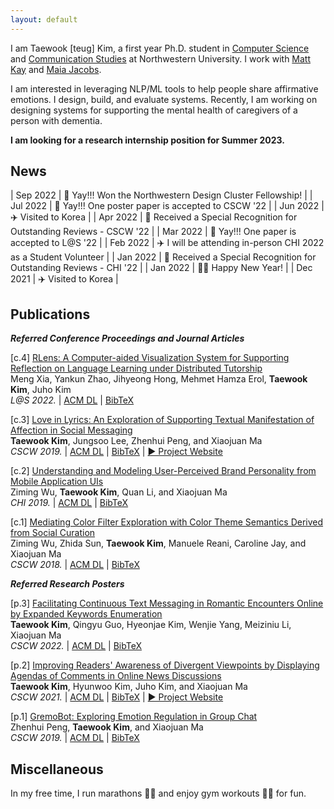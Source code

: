 ```yaml
---
layout: default
---
```


I am Taewook [teug] Kim, a first year Ph.D. student in <a href="https://www.mccormick.northwestern.edu/computer-science/" target="_blank">Computer Science</a> and <a href="https://communication.northwestern.edu/" target="_blank">Communication Studies</a> at Northwestern University. I work with <a href="https://www.mjskay.com/" target="_blank">Matt Kay</a> and <a href="https://www.mccormick.northwestern.edu/research-faculty/directory/profiles/jacobs-maia.html" target="_blank">Maia Jacobs</a>.


I am interested in leveraging NLP/ML tools to help people share affirmative emotions. I design, build, and evaluate systems. Recently, I am working on designing systems for supporting the mental health of caregivers of a person with dementia.

**I am looking for a research internship position for Summer 2023.**

## News

| Sep 2022  |  🥳 Yay!!! Won the Northwestern Design Cluster Fellowship! |
| Jul 2022  |  🥳 Yay!!! One poster paper is accepted to CSCW '22 |
| Jun 2022  |  ✈️ Visited to Korea |
| Apr 2022  |  🏅 Received a Special Recognition for Outstanding Reviews - CSCW '22 |
| Mar 2022  |  🥳 Yay!!! One paper is accepted to L@S '22 |
| Feb 2022  |  ✈️ I will be attending in-person CHI 2022 as a Student Volunteer |
| Jan 2022  |  🏅 Received a Special Recognition for Outstanding Reviews - CHI '22 |
| Jan 2022  |  🙌🏻 Happy New Year! |
| Dec 2021  |  ✈️ Visited to Korea |


## Publications

<b><i>Referred Conference Proceedings and Journal Articles</i></b>


[c.4] <a href="../assets/LatS_RLens.pdf" target="_blank">RLens: A Computer-aided Visualization System for Supporting Reflection on Language Learning under Distributed Tutorship</a><br>
Meng Xia, Yankun Zhao, Jihyeong Hong, Mehmet Hamza Erol, <b>Taewook Kim</b>, Juho Kim<br>
<i>L@S 2022.</i> | <a href="https://dl.acm.org/doi/10.1145/3491140.3528264" target="_blank">ACM DL</a> | <a href="../assets/LatS_RLens_BibTex.txt" target="_blank">BibTeX</a>

[c.3] <a href="../assets/CSCW_Lily.pdf" target="_blank">Love in Lyrics: An Exploration of Supporting Textual Manifestation of Affection in Social Messaging</a><br>
<b>Taewook Kim</b>, Jungsoo Lee, Zhenhui Peng, and Xiaojuan Ma<br>
<i>CSCW 2019.</i> | <a href="https://doi.org/10.1145/3359181" target="_blank">ACM DL</a> | <a href="../assets/CSCW_Lily_BibTex.txt" target="_blank">BibTeX</a> | <a href="./project_lily.html" target="_blank">▶︎ Project Website</a>

[c.2] <a href="../assets/CHI_UI.pdf" target="_blank">Understanding and Modeling User-Perceived Brand Personality from Mobile Application UIs</a><br>
Ziming Wu, <b>Taewook Kim</b>, Quan Li, and Xiaojuan Ma<br>
<i>CHI 2019.</i> | <a href="https://doi.org/10.1145/3290605.3300443" target="_blank">ACM DL</a> | <a href="../assets/CHI_UI_BibTex.txt" target="_blank">BibTeX</a>

[c.1] <a href="../assets/CSCW_IFIL.pdf" target="_blank">Mediating Color Filter Exploration with Color Theme Semantics Derived from Social Curation</a><br>
Ziming Wu, Zhida Sun, <b>Taewook Kim</b>, Manuele Reani, Caroline Jay, and Xiaojuan Ma<br>
<i>CSCW 2018.</i> | <a href="https://doi.org/10.1145/3274456" target="_blank">ACM DL</a> | <a href="../assets/CSCW_IFIL_BibTex.txt" target="_blank">BibTeX</a>

<b><i>Referred Research Posters</i></b>

[p.3] <a href="../assets/CSCW_Tomi.pdf" target="_blank">Facilitating Continuous Text Messaging in Romantic Encounters Online by Expanded Keywords Enumeration</a><br>
<b>Taewook Kim</b>, Qingyu Guo, Hyeonjae Kim, Wenjie Yang, Meiziniu Li, Xiaojuan Ma<br>
<i>CSCW 2022.</i> | <a href="https://doi.org/10.1145/3500868.3559441" target="_blank">ACM DL</a> | <a href="../assets/CSCW_Tomi_BibTex.txt" target="_blank">BibTeX</a>

[p.2] <a href="../assets/CSCW_Hagendas.pdf" target="_blank">Improving Readers' Awareness of Divergent Viewpoints by Displaying Agendas of Comments in Online News Discussions</a><br> <b>Taewook Kim</b>, Hyunwoo Kim, Juho Kim, and Xiaojuan Ma<br>
<i>CSCW 2021.</i> | <a href="https://doi.org/10.1145/3462204.3481761" target="_blank">ACM DL</a> | <a href="../assets/CSCW_Hagendas_BibTex.txt" target="_blank">BibTeX</a> | <a href="./project_hagendas.html" target="_blank">▶︎ Project Website</a>

[p.1] <a href="../assets/CSCW_GremoBot.pdf" target="_blank">GremoBot: Exploring Emotion Regulation in Group Chat</a><br>
Zhenhui Peng, <b>Taewook Kim</b>, and Xiaojuan Ma<br>
<i>CSCW 2019.</i> | <a href="https://doi.org/10.1145/3311957.3359472" target="_blank">ACM DL</a> | <a href="../assets/CSCW_Gremo_BibTex.txt" target="_blank">BibTeX</a>


## Miscellaneous

In my free time, I run marathons 🏃🏻 and enjoy gym workouts 🏋🏻 for fun.